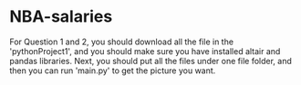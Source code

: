 # NBA-salaries
For Question 1 and 2, you should download all the file in the 'pythonProject1', and you should make sure you have installed altair and pandas libraries.
Next, you should put all the files under one file folder, and then you can run 'main.py' to get the picture you want.
